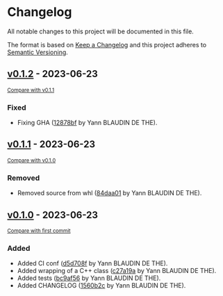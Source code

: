 # Changelog

All notable changes to this project will be documented in this file.

The format is based on [Keep a Changelog](http://keepachangelog.com/en/1.0.0/)
and this project adheres to [Semantic Versioning](http://semver.org/spec/v2.0.0.html).

<!-- insertion marker -->
## [v0.1.2]() - 2023-06-23

<small>[Compare with v0.1.1]()</small>

### Fixed

- Fixing GHA ([12878bf](ssh://git@git:7999/~blaudiy/talismans/commit/12878bf9cd2472e065cd797959bbd36ebf4db0e8) by Yann BLAUDIN DE THE).

## [v0.1.1]() - 2023-06-23

<small>[Compare with v0.1.0]()</small>

### Removed

- Removed source from whl ([84daa01](ssh://git@git:7999/~blaudiy/talismans/commit/84daa016939847354ce3183768c81e58df60e055) by Yann BLAUDIN DE THE).

## [v0.1.0]() - 2023-06-23

<small>[Compare with first commit]()</small>

### Added

- Added CI conf ([d5d708f](ssh://git@git:7999/~blaudiy/talismans/commit/d5d708f740bd06156e2ea9f76bc4f76d56cc404b) by Yann BLAUDIN DE THE).
- Added wrapping of a C++ class ([c27a19a](ssh://git@git:7999/~blaudiy/talismans/commit/c27a19aad097d8f4deb6005e4747537420f29df1) by Yann BLAUDIN DE THE).
- Added tests ([bc9af56](ssh://git@git:7999/~blaudiy/talismans/commit/bc9af565640370e954ff3db4e6998c8e8e241920) by Yann BLAUDIN DE THE).
- Added CHANGELOG ([1560b2c](ssh://git@git:7999/~blaudiy/talismans/commit/1560b2c051c6562b9059dbb0424d166641fbf9e8) by Yann BLAUDIN DE THE).

